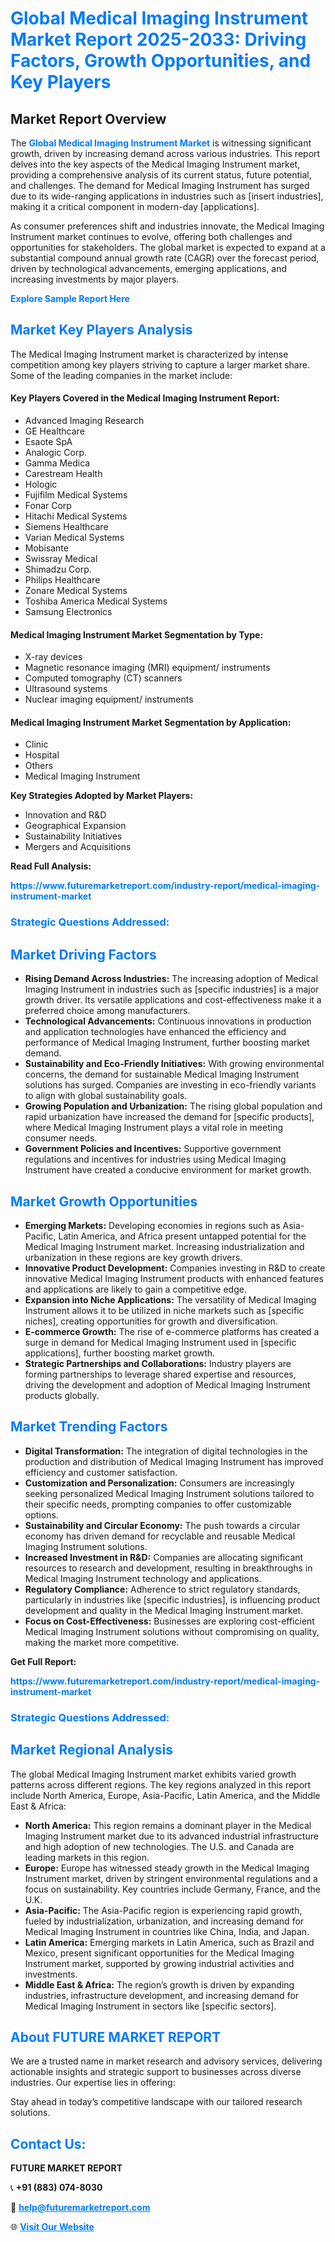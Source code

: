 <h1 style="color: #007BFF;">Global Medical Imaging Instrument Market Report 2025-2033: Driving Factors, Growth Opportunities, and Key Players</h1>

<section id="overview">
<h2>Market Report Overview</h2>
<p>The <a href="https://www.futuremarketreport.com/industry-report/medical-imaging-instrument-market" style="color: #007BFF; text-decoration: none;"><strong>Global Medical Imaging Instrument Market</strong></a> is witnessing significant growth, driven by increasing demand across various industries. This report delves into the key aspects of the Medical Imaging Instrument market, providing a comprehensive analysis of its current status, future potential, and challenges. The demand for Medical Imaging Instrument has surged due to its wide-ranging applications in industries such as [insert industries], making it a critical component in modern-day [applications].</p>
<p>As consumer preferences shift and industries innovate, the Medical Imaging Instrument market continues to evolve, offering both challenges and opportunities for stakeholders. The global market is expected to expand at a substantial compound annual growth rate (CAGR) over the forecast period, driven by technological advancements, emerging applications, and increasing investments by major players.</p>
</section>

<section id="overview">
<p><a href="https://www.futuremarketreport.com/request-sample/reportId=125207" style="color: #007BFF; text-decoration: none;"><strong>Explore Sample Report Here</strong></a></p>
</section>

<section id="key-players">
<h2 style="color: #007BFF;">Market Key Players Analysis</h2>
<p>The Medical Imaging Instrument market is characterized by intense competition among key players striving to capture a larger market share. Some of the leading companies in the market include:</p>
<h4>Key Players Covered in the Medical Imaging Instrument Report:</h4>
<ul><li>Advanced Imaging Research</li><li>GE Healthcare</li><li>Esaote SpA</li><li>Analogic Corp.</li><li>Gamma Medica</li><li>Carestream Health</li><li>Hologic</li><li>Fujifilm Medical Systems</li><li>Fonar Corp</li><li>Hitachi Medical Systems</li><li>Siemens Healthcare</li><li>Varian Medical Systems</li><li>Mobisante</li><li>Swissray Medical</li><li>Shimadzu Corp.</li><li>Philips Healthcare</li><li>Zonare Medical Systems</li><li>Toshiba America Medical Systems</li><li>Samsung Electronics</li></ul>
<h4>Medical Imaging Instrument Market Segmentation by Type:</h4>
<ul><li>X-ray devices</li><li>Magnetic resonance imaging (MRI) equipment/ instruments</li><li>Computed tomography (CT) scanners</li><li>Ultrasound systems</li><li>Nuclear imaging equipment/ instruments</li></ul>

<h4>Medical Imaging Instrument Market Segmentation by Application:</h4>
<ul><li>Clinic</li><li>Hospital</li><li>Others</li><li>Medical Imaging Instrument</li></ul>
<p><strong>Key Strategies Adopted by Market Players:</strong></p>
<ul>
<li>Innovation and R&D</li>
<li>Geographical Expansion</li>
<li>Sustainability Initiatives</li>
<li>Mergers and Acquisitions</li>
</ul>
</section>

<section>
<p><strong>Read Full Analysis: </strong></p><a href="https://www.futuremarketreport.com/industry-report/medical-imaging-instrument-market" style="color: #007BFF; text-decoration: none;"><strong>https://www.futuremarketreport.com/industry-report/medical-imaging-instrument-market</strong></a>
<h3 style="color: #007BFF;">Strategic Questions Addressed:</h3>
</section>

<section id="driving-factors">
<h2 style="color: #007BFF;">Market Driving Factors</h2>
<ul>
<li><strong>Rising Demand Across Industries:</strong> The increasing adoption of Medical Imaging Instrument in industries such as [specific industries] is a major growth driver. Its versatile applications and cost-effectiveness make it a preferred choice among manufacturers.</li>
<li><strong>Technological Advancements:</strong> Continuous innovations in production and application technologies have enhanced the efficiency and performance of Medical Imaging Instrument, further boosting market demand.</li>
<li><strong>Sustainability and Eco-Friendly Initiatives:</strong> With growing environmental concerns, the demand for sustainable Medical Imaging Instrument solutions has surged. Companies are investing in eco-friendly variants to align with global sustainability goals.</li>
<li><strong>Growing Population and Urbanization:</strong> The rising global population and rapid urbanization have increased the demand for [specific products], where Medical Imaging Instrument plays a vital role in meeting consumer needs.</li>
<li><strong>Government Policies and Incentives:</strong> Supportive government regulations and incentives for industries using Medical Imaging Instrument have created a conducive environment for market growth.</li>
</ul>
</section>

<section id="growth-opportunities">
<h2 style="color: #007BFF;">Market Growth Opportunities</h2>
<ul>
<li><strong>Emerging Markets:</strong> Developing economies in regions such as Asia-Pacific, Latin America, and Africa present untapped potential for the Medical Imaging Instrument market. Increasing industrialization and urbanization in these regions are key growth drivers.</li>
<li><strong>Innovative Product Development:</strong> Companies investing in R&D to create innovative Medical Imaging Instrument products with enhanced features and applications are likely to gain a competitive edge.</li>
<li><strong>Expansion into Niche Applications:</strong> The versatility of Medical Imaging Instrument allows it to be utilized in niche markets such as [specific niches], creating opportunities for growth and diversification.</li>
<li><strong>E-commerce Growth:</strong> The rise of e-commerce platforms has created a surge in demand for Medical Imaging Instrument used in [specific applications], further boosting market growth.</li>
<li><strong>Strategic Partnerships and Collaborations:</strong> Industry players are forming partnerships to leverage shared expertise and resources, driving the development and adoption of Medical Imaging Instrument products globally.</li>
</ul>
</section>

<section id="trending-factors">
<h2 style="color: #007BFF;">Market Trending Factors</h2>
<ul>
<li><strong>Digital Transformation:</strong> The integration of digital technologies in the production and distribution of Medical Imaging Instrument has improved efficiency and customer satisfaction.</li>
<li><strong>Customization and Personalization:</strong> Consumers are increasingly seeking personalized Medical Imaging Instrument solutions tailored to their specific needs, prompting companies to offer customizable options.</li>
<li><strong>Sustainability and Circular Economy:</strong> The push towards a circular economy has driven demand for recyclable and reusable Medical Imaging Instrument solutions.</li>
<li><strong>Increased Investment in R&D:</strong> Companies are allocating significant resources to research and development, resulting in breakthroughs in Medical Imaging Instrument technology and applications.</li>
<li><strong>Regulatory Compliance:</strong> Adherence to strict regulatory standards, particularly in industries like [specific industries], is influencing product development and quality in the Medical Imaging Instrument market.</li>
<li><strong>Focus on Cost-Effectiveness:</strong> Businesses are exploring cost-efficient Medical Imaging Instrument solutions without compromising on quality, making the market more competitive.</li>
</ul>
</section>

<section>
<p><strong>Get Full Report: </strong></p><a href="https://www.futuremarketreport.com/industry-report/medical-imaging-instrument-market" style="color: #007BFF; text-decoration: none;"><strong>https://www.futuremarketreport.com/industry-report/medical-imaging-instrument-market</strong></a>
<h3 style="color: #007BFF;">Strategic Questions Addressed:</h3>
</section>


<section id="regional-analysis">
<h2 style="color: #007BFF;">Market Regional Analysis</h2>
<p>The global Medical Imaging Instrument market exhibits varied growth patterns across different regions. The key regions analyzed in this report include North America, Europe, Asia-Pacific, Latin America, and the Middle East & Africa:</p>
<ul>
<li><strong>North America:</strong> This region remains a dominant player in the Medical Imaging Instrument market due to its advanced industrial infrastructure and high adoption of new technologies. The U.S. and Canada are leading markets in this region.</li>
<li><strong>Europe:</strong> Europe has witnessed steady growth in the Medical Imaging Instrument market, driven by stringent environmental regulations and a focus on sustainability. Key countries include Germany, France, and the U.K.</li>
<li><strong>Asia-Pacific:</strong> The Asia-Pacific region is experiencing rapid growth, fueled by industrialization, urbanization, and increasing demand for Medical Imaging Instrument in countries like China, India, and Japan.</li>
<li><strong>Latin America:</strong> Emerging markets in Latin America, such as Brazil and Mexico, present significant opportunities for the Medical Imaging Instrument market, supported by growing industrial activities and investments.</li>
<li><strong>Middle East & Africa:</strong> The region’s growth is driven by expanding industries, infrastructure development, and increasing demand for Medical Imaging Instrument in sectors like [specific sectors].</li>
</ul>
</section>

<footer>
<h2 style="color: #007BFF;">About FUTURE MARKET REPORT</h2>
<p>We are a trusted name in market research and advisory services, delivering actionable insights and strategic support to businesses across diverse industries. Our expertise lies in offering:</p>

<p>Stay ahead in today’s competitive landscape with our tailored research solutions.</p>

<h2 style="color: #007BFF;">Contact Us:</h2>
<p><strong>FUTURE MARKET REPORT</strong></p>
<p>📞 <strong>+91 (883) 074-8030</strong></p>
<p>📧 <strong><a href="mailto:help@futuremarketreport.com" style="color: #007BFF;">help@futuremarketreport.com</a></strong></p>
<p>🌐 <strong><a href="https://www.futuremarketreport.com/" style="color: #007BFF;">Visit Our Website</a></strong></p>
</footer>